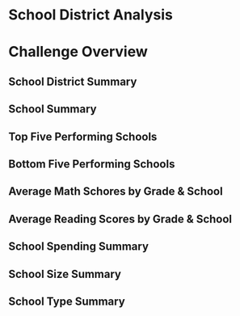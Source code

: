 # School District Analysis


# Challenge Overview


## School District Summary

## School Summary

## Top Five Performing Schools

## Bottom Five Performing Schools

## Average Math Schores by Grade & School

## Average Reading Scores by Grade & School

## School Spending Summary

## School Size Summary

## School Type Summary



